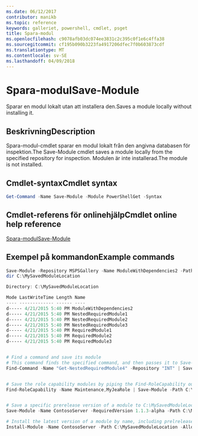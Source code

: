 ```yaml
---
ms.date: 06/12/2017
contributor: manikb
ms.topic: reference
keywords: galleriet, powershell, cmdlet, psget
title: Spara-modul
ms.openlocfilehash: c9078afb03dc074ee3831c2c395c0f1e6c4ffa38
ms.sourcegitcommit: cf195b090b3223fa4917206dfec7f0b603873cdf
ms.translationtype: MT
ms.contentlocale: sv-SE
ms.lasthandoff: 04/09/2018
---
```

# <a name="save-module"></a><span data-ttu-id="e8703-103">Spara-modul</span><span class="sxs-lookup"><span data-stu-id="e8703-103">Save-Module</span></span>

<span data-ttu-id="e8703-104">Sparar en modul lokalt utan att installera den.</span><span class="sxs-lookup"><span data-stu-id="e8703-104">Saves a module locally without installing it.</span></span>

## <a name="description"></a><span data-ttu-id="e8703-105">Beskrivning</span><span class="sxs-lookup"><span data-stu-id="e8703-105">Description</span></span>

<span data-ttu-id="e8703-106">Spara-modul-cmdlet sparar en modul lokalt från den angivna databasen för inspektion.</span><span class="sxs-lookup"><span data-stu-id="e8703-106">The Save-Module cmdlet saves a module locally from the specified repository for inspection.</span></span> <span data-ttu-id="e8703-107">Modulen är inte installerad.</span><span class="sxs-lookup"><span data-stu-id="e8703-107">The module is not installed.</span></span>

## <a name="cmdlet-syntax"></a><span data-ttu-id="e8703-108">Cmdlet-syntax</span><span class="sxs-lookup"><span data-stu-id="e8703-108">Cmdlet syntax</span></span>
```powershell
Get-Command -Name Save-Module -Module PowerShellGet -Syntax
```

## <a name="cmdlet-online-help-reference"></a><span data-ttu-id="e8703-109">Cmdlet-referens för onlinehjälp</span><span class="sxs-lookup"><span data-stu-id="e8703-109">Cmdlet online help reference</span></span>

[<span data-ttu-id="e8703-110">Spara-modul</span><span class="sxs-lookup"><span data-stu-id="e8703-110">Save-Module</span></span>](http://go.microsoft.com/fwlink/?LinkId=531351)

## <a name="example-commands"></a><span data-ttu-id="e8703-111">Exempel på kommandon</span><span class="sxs-lookup"><span data-stu-id="e8703-111">Example commands</span></span>

```powershell
Save-Module -Repository MSPSGallery -Name ModuleWithDependencies2 -Path C:\MySavedModuleLocation
dir C:\MySavedModuleLocation

Directory: C:\MySavedModuleLocation

Mode LastWriteTime Length Name
---- ------------- ------ ----
d----- 4/21/2015 5:40 PM ModuleWithDependencies2
d----- 4/21/2015 5:40 PM NestedRequiredModule1
d----- 4/21/2015 5:40 PM NestedRequiredModule2
d----- 4/21/2015 5:40 PM NestedRequiredModule3
d----- 4/21/2015 5:40 PM RequiredModule1
d----- 4/21/2015 5:40 PM RequiredModule2
d----- 4/21/2015 5:40 PM RequiredModule3


# Find a command and save its module
# This command finds the specified command, and then passes it to Save-Module to save it to the C:\temp folder.
Find-Command -Name "Get-NestedRequiredModule4" -Repository "INT" | Save-Module -Path "C:\temp\" -Verbose


# Save the role capability modules by piping the Find-RoleCapability output to Save-Module cmdlet.
Find-RoleCapability -Name Maintenance,MyJeaRole | Save-Module -Path C:\MyModulesPath


# Save a specific prerelease version of a module to C:\MySavedModuleLocation
Save-Module -Name ContosoServer -RequiredVersion 1.1.3-alpha -Path C:\MySavedModuleLocation -AllowPrerelease

# Install the latest version of a module by name, including prelrelease versions if one exists
Install-Module -Name ContosoServer -Path C:\MySavedModuleLocation -AllowPrerelease



```